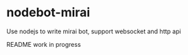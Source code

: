 # nodebot-mirai
Use nodejs to write mirai bot, support websocket and http api

README work in progress

